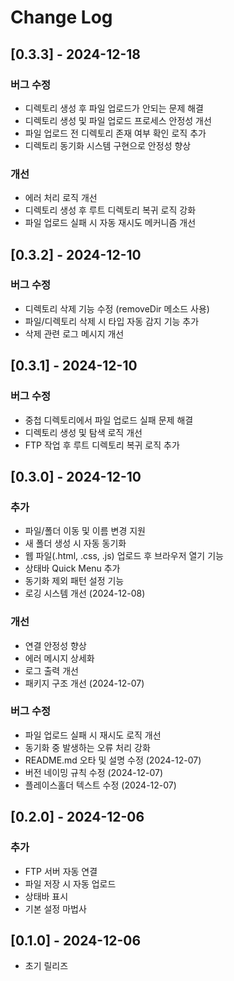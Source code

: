 # Change Log

## [0.3.3] - 2024-12-18

### 버그 수정
- 디렉토리 생성 후 파일 업로드가 안되는 문제 해결
- 디렉토리 생성 및 파일 업로드 프로세스 안정성 개선
- 파일 업로드 전 디렉토리 존재 여부 확인 로직 추가
- 디렉토리 동기화 시스템 구현으로 안정성 향상

### 개선
- 에러 처리 로직 개선
- 디렉토리 생성 후 루트 디렉토리 복귀 로직 강화
- 파일 업로드 실패 시 자동 재시도 메커니즘 개선

## [0.3.2] - 2024-12-10

### 버그 수정
- 디렉토리 삭제 기능 수정 (removeDir 메소드 사용)
- 파일/디렉토리 삭제 시 타입 자동 감지 기능 추가
- 삭제 관련 로그 메시지 개선

## [0.3.1] - 2024-12-10

### 버그 수정
- 중첩 디렉토리에서 파일 업로드 실패 문제 해결
- 디렉토리 생성 및 탐색 로직 개선
- FTP 작업 후 루트 디렉토리 복귀 로직 추가

## [0.3.0] - 2024-12-10

### 추가
- 파일/폴더 이동 및 이름 변경 지원
- 새 폴더 생성 시 자동 동기화
- 웹 파일(.html, .css, .js) 업로드 후 브라우저 열기 기능
- 상태바 Quick Menu 추가
- 동기화 제외 패턴 설정 기능
- 로깅 시스템 개선 (2024-12-08)

### 개선
- 연결 안정성 향상
- 에러 메시지 상세화
- 로그 출력 개선
- 패키지 구조 개선 (2024-12-07)

### 버그 수정
- 파일 업로드 실패 시 재시도 로직 개선
- 동기화 중 발생하는 오류 처리 강화
- README.md 오타 및 설명 수정 (2024-12-07)
- 버전 네이밍 규칙 수정 (2024-12-07)
- 플레이스홀더 텍스트 수정 (2024-12-07)

## [0.2.0] - 2024-12-06

### 추가
- FTP 서버 자동 연결
- 파일 저장 시 자동 업로드
- 상태바 표시
- 기본 설정 마법사

## [0.1.0] - 2024-12-06
- 초기 릴리즈